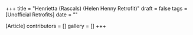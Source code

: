+++
title = "Henrietta (Rascals) (Helen Henny Retrofit)"
draft = false
tags = [Unofficial Retrofits]
date = ""

[Article]
contributors = []
gallery = []
+++